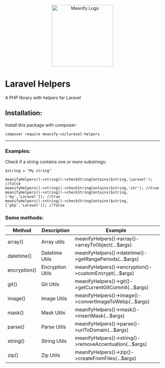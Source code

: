 <p align="center">
  <a href="https://www.meanify.co?from=github&lib=laravel-payment-hub">
    <img src="https://meanify.co/assets/core/img/logo/png/meanify_color_dark_horizontal_02.png" width="200" alt="Meanify Logo" />
  </a>
</p>


# Laravel Helpers
A PHP library with helpers for Laravel

## Installation:

Install this package with composer:

~~~
composer require meanify-co/laravel-helpers
~~~
---
### Examples:

Check if a string contains one or more substrings:

~~~
$string = "My string"

meanifyHelpers()->string()->checkStringContains($string,'Laravel'); //false
meanifyHelpers()->string()->checkStringContains($string,'str'); //true
meanifyHelpers()->string()->checkStringContains($string,['my','Laravel']); //true
meanifyHelpers()->string()->checkStringContains($string,['php','Laravel']); //false
~~~

### Some methods:

| Method      | Description      | Example |
|--------------|-------------|--------------------|
| array() | Array utils  | meanifyHelpers()->array()->arrayToObject(...$args)                 |
| datetime() | Datetime Utils  | meanifyHelpers()->datetime()->getRangePeriods(...$args)                 |
| encryption() | Encryption Utils  | meanifyHelpers()->encryption()->customEncrypt(...$args)                 |
| git() | Git Utils  | meanifyHelpers()->git()->getCurrentGitCommit(...$args)                 |
| image() | Image Utils  | meanifyHelpers()->image()->convertImageToWebp(...$args)                 |
| mask() | Mask Utils  | meanifyHelpers()->mask()->insertMask(...$args)                 |
| parse() | Parse Utils  | meanifyHelpers()->parse()->urlToDomain(...$args)                 |
| string() | String Utils  | meanifyHelpers()->string()->removeAccentuation(...$args)                 |
| zip() | Zip Utils  | meanifyHelpers()->zip()->createFromFiles(...$args)                 |







